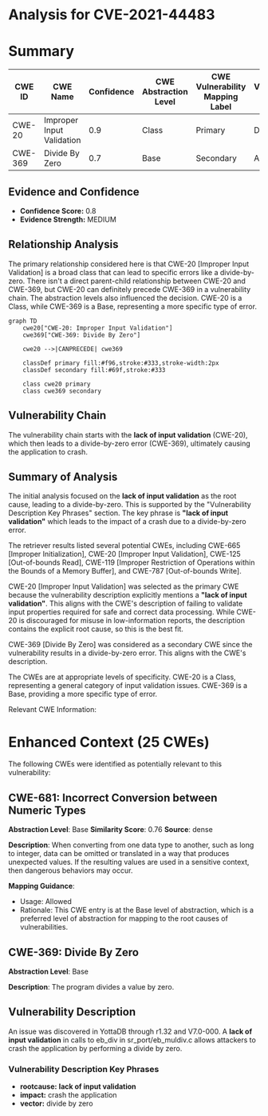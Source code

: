 # Analysis for CVE-2021-44483

# Summary
| CWE ID | CWE Name | Confidence | CWE Abstraction Level | CWE Vulnerability Mapping Label | CWE-Vulnerability Mapping Notes |
|---|---|---|---|---|---|
| CWE-20 | Improper Input Validation | 0.9 | Class | Primary | Discouraged |
| CWE-369 | Divide By Zero | 0.7 | Base | Secondary | Allowed |

## Evidence and Confidence

*   **Confidence Score:** 0.8
*   **Evidence Strength:** MEDIUM

## Relationship Analysis
The primary relationship considered here is that CWE-20 [Improper Input Validation] is a broad class that can lead to specific errors like a divide-by-zero. There isn't a direct parent-child relationship between CWE-20 and CWE-369, but CWE-20 can definitely precede CWE-369 in a vulnerability chain. The abstraction levels also influenced the decision. CWE-20 is a Class, while CWE-369 is a Base, representing a more specific type of error.

```mermaid
graph TD
    cwe20["CWE-20: Improper Input Validation"]
    cwe369["CWE-369: Divide By Zero"]
    
    cwe20 -->|CANPRECEDE| cwe369
    
    classDef primary fill:#f96,stroke:#333,stroke-width:2px
    classDef secondary fill:#69f,stroke:#333
    
    class cwe20 primary
    class cwe369 secondary
```

## Vulnerability Chain
The vulnerability chain starts with the **lack of input validation** (CWE-20), which then leads to a divide-by-zero error (CWE-369), ultimately causing the application to crash.

## Summary of Analysis
The initial analysis focused on the **lack of input validation** as the root cause, leading to a divide-by-zero. This is supported by the "Vulnerability Description Key Phrases" section. The key phrase is **"lack of input validation"** which leads to the impact of a crash due to a divide-by-zero error.

The retriever results listed several potential CWEs, including CWE-665 [Improper Initialization], CWE-20 [Improper Input Validation], CWE-125 [Out-of-bounds Read], CWE-119 [Improper Restriction of Operations within the Bounds of a Memory Buffer], and CWE-787 [Out-of-bounds Write].

CWE-20 [Improper Input Validation] was selected as the primary CWE because the vulnerability description explicitly mentions a **"lack of input validation"**. This aligns with the CWE's description of failing to validate input properties required for safe and correct data processing. While CWE-20 is discouraged for misuse in low-information reports, the description contains the explicit root cause, so this is the best fit.

CWE-369 [Divide By Zero] was considered as a secondary CWE since the vulnerability results in a divide-by-zero error. This aligns with the CWE's description.

The CWEs are at appropriate levels of specificity. CWE-20 is a Class, representing a general category of input validation issues. CWE-369 is a Base, providing a more specific type of error.

Relevant CWE Information:

# Enhanced Context (25 CWEs)
The following CWEs were identified as potentially relevant to this vulnerability:

## CWE-681: Incorrect Conversion between Numeric Types
**Abstraction Level**: Base
**Similarity Score**: 0.76
**Source**: dense

**Description**:
When converting from one data type to another, such as long to integer, data can be omitted or translated in a way that produces unexpected values. If the resulting values are used in a sensitive context, then dangerous behaviors may occur.

**Mapping Guidance**:
- Usage: Allowed
- Rationale: This CWE entry is at the Base level of abstraction, which is a preferred level of abstraction for mapping to the root causes of vulnerabilities.

## CWE-369: Divide By Zero
**Abstraction Level**: Base

**Description**:
The program divides a value by zero.

## Vulnerability Description
An issue was discovered in YottaDB through r1.32 and V7.0-000. A **lack of input validation** in calls to eb_div in sr_port/eb_muldiv.c allows attackers to crash the application by performing a divide by zero.

### Vulnerability Description Key Phrases
- **rootcause:** **lack of input validation**
- **impact:** crash the application
- **vector:** divide by zero